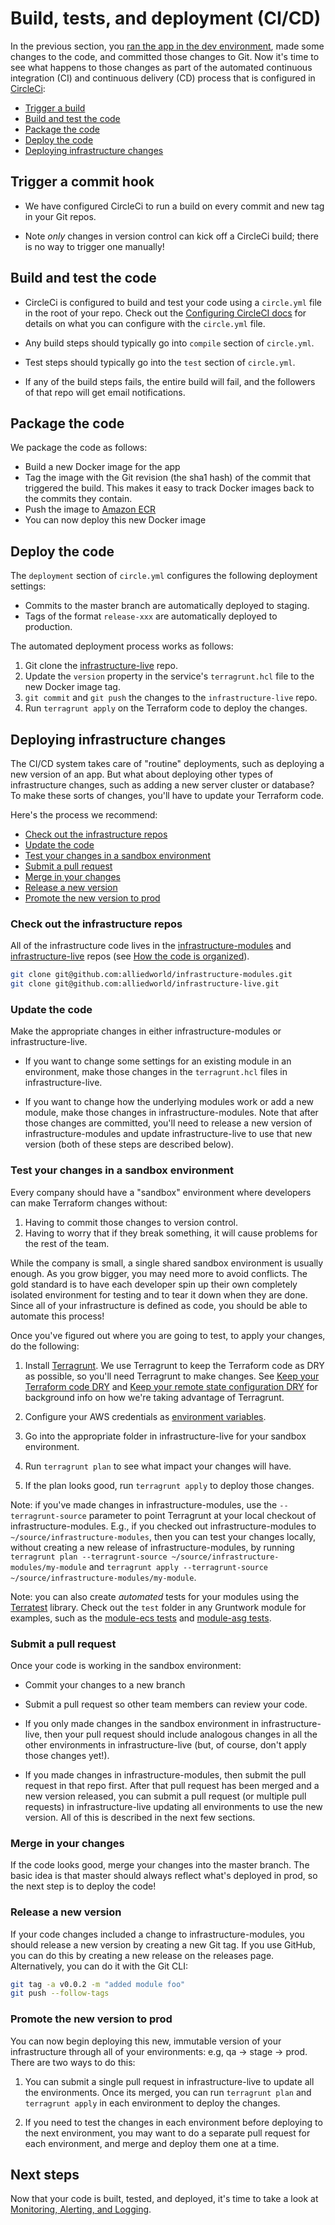 # Build, tests, and deployment (CI/CD)

In the previous section, you [ran the app in the dev environment](04-dev-environment.md), made some changes to the code,
and committed those changes to Git. Now it's time to see what happens to those changes as part of the automated 
continuous integration (CI) and continuous delivery (CD) process that is configured in [CircleCi](https://circleci.com):

* [Trigger a build](#trigger-a-build)
* [Build and test the code](#build-and-test-the-code)
* [Package the code](#package-the-code)
* [Deploy the code](#deploy-the-code)
* [Deploying infrastructure changes](#deploying-infrastructure-changes)



## Trigger a commit hook

* We have configured CircleCi to run a build on every commit and new tag in your Git repos.

* Note *only* changes in version control can kick off a CircleCi build; there is no way to trigger one manually! 




## Build and test the code

* CircleCi is configured to build and test your code using a `circle.yml` file in the root of your repo. Check out the
  [Configuring CircleCI docs](https://circleci.com/docs/1.0/configuration/) for details on what you can configure
  with the `circle.yml` file.

* Any build steps should typically go into `compile` section of `circle.yml`.
  
* Test steps should typically go into the `test` section of `circle.yml`.

* If any of the build steps fails, the entire build will fail, and the followers of that repo will get email 
  notifications.





## Package the code

We package the code as follows:

* Build a new Docker image for the app
* Tag the image with the Git revision (the sha1 hash) of the commit that triggered the build. This makes it easy to 
  track Docker images back to the commits they contain.
* Push the image to [Amazon ECR](https://aws.amazon.com/ecr/) 
* You can now deploy this new Docker image




## Deploy the code

The `deployment` section of `circle.yml` configures the following deployment settings:

* Commits to the master branch are automatically deployed to staging.
* Tags of the format `release-xxx` are automatically deployed to production.

The automated deployment process works as follows:

1. Git clone the [infrastructure-live](https://github.com/alliedworld/infrastructure-live) repo.
1. Update the `version` property in the service's `terragrunt.hcl` file to the new Docker image tag.
1. `git commit` and `git push` the changes to the `infrastructure-live` repo.
1. Run `terragrunt apply` on the Terraform code to deploy the changes.




## Deploying infrastructure changes

The CI/CD system takes care of "routine" deployments, such as deploying a new version of an app. But what about 
deploying other types of infrastructure changes, such as adding a new server cluster or database? To make these sorts
of changes, you'll have to update your Terraform code.
 
Here's the process we recommend:

* [Check out the infrastructure repos](#check-out-the-infrastructure-repos)
* [Update the code](#update-the-code)
* [Test your changes in a sandbox environment](#test-your-changes-in-a-sandbox-environment)
* [Submit a pull request](#submit-a-pull-request)
* [Merge in your changes](#merge-in-your-changes)
* [Release a new version](#release-a-new-version)
* [Promote the new version to prod](#promote-the-new-version-to-prod)


### Check out the infrastructure repos

All of the infrastructure code lives in the [infrastructure-modules](https://github.com/alliedworld/infrastructure-modules) 
and [infrastructure-live](https://github.com/alliedworld/infrastructure-live) repos (see 
[How the code is organized](03-how-code-is-organized.md)).

```bash
git clone git@github.com:alliedworld/infrastructure-modules.git
git clone git@github.com:alliedworld/infrastructure-live.git
```


### Update the code

Make the appropriate changes in either infrastructure-modules or infrastructure-live. 

* If you want to change some settings for an existing module in an environment, make those changes in the 
  `terragrunt.hcl` files in infrastructure-live. 
  
* If you want to change how the underlying modules work or add a new module, make those changes in 
  infrastructure-modules. Note that after those changes are committed, you'll need to release a new 
  version of infrastructure-modules and update infrastructure-live to use that new version
  (both of these steps are described below).    


### Test your changes in a sandbox environment

Every company should have a "sandbox" environment where developers can make Terraform changes without:
 
1. Having to commit those changes to version control.
1. Having to worry that if they break something, it will cause problems for the rest of the team.

While the company is small, a single shared sandbox environment is usually enough. As you grow bigger, you may need 
more to avoid conflicts. The gold standard is to have each developer spin up their own completely isolated environment 
for testing and to tear it down when they are done. Since all of your infrastructure is defined as code, you should be 
able to automate this process!

Once you've figured out where you are going to test, to apply your changes, do the following:

1. Install [Terragrunt](https://github.com/gruntwork-io/terragrunt). We use Terragrunt to keep the Terraform code as 
   DRY as possible, so you'll need Terragrunt to make changes. See [Keep your Terraform code 
   DRY](https://github.com/gruntwork-io/terragrunt#keep-your-terraform-code-dry) and [Keep your remote state 
   configuration DRY](https://github.com/gruntwork-io/terragrunt#keep-your-remote-state-configuration-dry) for 
   background info on how we're taking advantage of Terragrunt.

1. Configure your AWS credentials as [environment variables](http://docs.aws.amazon.com/cli/latest/userguide/cli-environment.html).



1. Go into the appropriate folder in infrastructure-live for your sandbox environment.

1. Run `terragrunt plan` to see what impact your changes will have.

1. If the plan looks good, run `terragrunt apply` to deploy those changes. 

Note: if you've made changes in infrastructure-modules, use the `--terragrunt-source` parameter to point
Terragrunt at your local checkout of infrastructure-modules. E.g., if you checked out 
infrastructure-modules to `~/source/infrastructure-modules`, then you can test your changes
locally, without creating a new release of infrastructure-modules, by running
`terragrunt plan --terragrunt-source ~/source/infrastructure-modules/my-module` and
`terragrunt apply --terragrunt-source ~/source/infrastructure-modules/my-module`.

Note: you can also create *automated* tests for your modules using the 
[Terratest](https://github.com/gruntwork-io/terratest) library. Check out the `test` folder in any Gruntwork module
for examples, such as the [module-ecs tests](https://github.com/gruntwork-io/module-ecs/tree/master/test) and 
[module-asg tests](https://github.com/gruntwork-io/module-asg/tree/master/test).


### Submit a pull request

Once your code is working in the sandbox environment:

* Commit your changes to a new branch

* Submit a pull request so other team members can review your code.

* If you only made changes in the sandbox environment in infrastructure-live, then your pull request 
  should include analogous changes in all the other environments in infrastructure-live (but, of course, 
  don't apply those changes yet!). 
  
* If you made changes in infrastructure-modules, then submit the pull request in that repo first. After
  that pull request has been merged and a new version released, you can submit a pull request (or multiple pull 
  requests) in infrastructure-live updating all environments to use the new version. All of this is 
  described in the next few sections.


### Merge in your changes

If the code looks good, merge your changes into the master branch. The basic idea is that master should always reflect
what's deployed in prod, so the next step is to deploy the code!


### Release a new version

If your code changes included a change to infrastructure-modules, you should release a new version by 
creating a new Git tag. If you use GitHub, you can do this by creating a new release on the releases page. 
Alternatively, you can do it with the Git CLI:

```bash
git tag -a v0.0.2 -m "added module foo"
git push --follow-tags
```


### Promote the new version to prod

You can now begin deploying this new, immutable version of your infrastructure through all of your environments:
e.g, qa -> stage -> prod. There are two ways to do this:
   
1. You can submit a single pull request in infrastructure-live to update all the environments. Once its
   merged, you can run `terragrunt plan` and `terragrunt apply` in each environment to deploy the changes.

1. If you need to test the changes in each environment before deploying to the next environment, you may want to do a
   separate pull request for each environment, and merge and deploy them one at a time.

 


## Next steps

Now that your code is built, tested, and deployed, it's time to take a look at [Monitoring, Alerting, and 
Logging](06-monitoring-alerting-logging.md).
